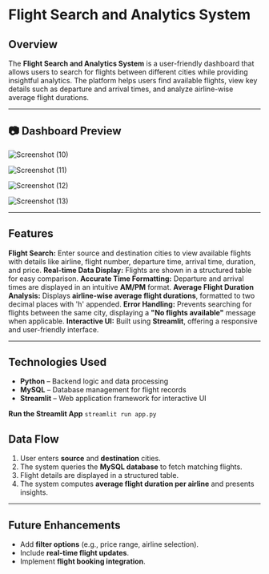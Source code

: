 # Flight Search and Analytics System 

## Overview
The **Flight Search and Analytics System** is a user-friendly dashboard that allows users to search for flights between different cities while providing insightful analytics. The platform helps users find available flights, view key details such as departure and arrival times, and analyze airline-wise average flight durations.

---

## 📷 Dashboard Preview

![Screenshot (10)](https://github.com/user-attachments/assets/36441887-fd88-4c45-bc6f-39754a013a01)

![Screenshot (11)](https://github.com/user-attachments/assets/a430dd5f-0657-48ee-95e1-972dbcee59e5)

![Screenshot (12)](https://github.com/user-attachments/assets/2997be31-140e-4c1c-9138-21546d776c4b)

![Screenshot (13)](https://github.com/user-attachments/assets/a980684f-ba15-45ff-a1fc-5a6dea268e2e)

---

## Features
**Flight Search:** Enter source and destination cities to view available flights with details like airline, flight number, departure time, arrival time, duration, and price.
**Real-time Data Display:** Flights are shown in a structured table for easy comparison.
**Accurate Time Formatting:** Departure and arrival times are displayed in an intuitive **AM/PM** format.
**Average Flight Duration Analysis:** Displays **airline-wise average flight durations**, formatted to two decimal places with 'h' appended.
**Error Handling:** Prevents searching for flights between the same city, displaying a **"No flights available"** message when applicable.
**Interactive UI:** Built using **Streamlit**, offering a responsive and user-friendly interface.

---

## Technologies Used
- **Python** – Backend logic and data processing
- **MySQL** – Database management for flight records
- **Streamlit** – Web application framework for interactive UI



**Run the Streamlit App**
``
streamlit run app.py
``


## Data Flow
1. User enters **source** and **destination** cities.
2. The system queries the **MySQL database** to fetch matching flights.
3. Flight details are displayed in a structured table.
4. The system computes **average flight duration per airline** and presents insights.

---

## Future Enhancements
- Add **filter options** (e.g., price range, airline selection).
- Include **real-time flight updates**.
- Implement **flight booking integration**.



